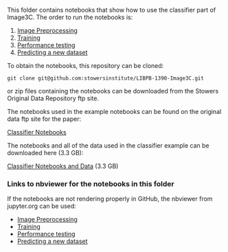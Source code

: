 This folder contains notebooks that show how to use the classifier part of Image3C. The order to run the notebooks is:
1) [Image Preprocessing](image_preprocessing.ipynb)
2) [Training](training_the_classifier.ipynb)
3) [Performance testing](performance_testing.ipynb)
4) [Predicting a new dataset](predict_new_dataset.ipynb)

To obtain the notebooks, this repository can be cloned:

```git clone git@github.com:stowersinstitute/LIBPB-1390-Image3C.git```

or zip files containing the notebooks can be downloaded from the Stowers Original Data Repository ftp site.

The notebooks used in the example notebooks can be found on the original data ftp site for the paper:

[Classifier Notebooks](ftp://odr.stowers.org/LIBPB-1390)

The notebooks and all of the data used in the classifier example can be downloaded here (3.3 GB):

[Classifier Notebooks and Data](ftp://odr.stowers.org/LIBPB-1390) (3.3 GB)


### Links to nbviewer for the notebooks in this folder
If the notebooks are not rendering properly in GitHub, the nbviewer from jupyter.org can be used:

- [Image Preprocessing](https://nbviewer.jupyter.org/github/stowersinstitute/LIBPB-1390-Image3C/blob/master/4-Classifier/image_preprocessing.ipynb)
- [Training](https://nbviewer.jupyter.org/github/stowersinstitute/LIBPB-1390-Image3C/blob/master/4-Classifier/training_the_classifier.ipynb)
- [Performance testing](https://nbviewer.jupyter.org/github/stowersinstitute/LIBPB-1390-Image3C/blob/master/4-Classifier/performance_testing.ipynb)
- [Predicting a new dataset](https://nbviewer.jupyter.org/github/stowersinstitute/LIBPB-1390-Image3C/blob/master/4-Classifier/predict_new_dataset.ipynb)

